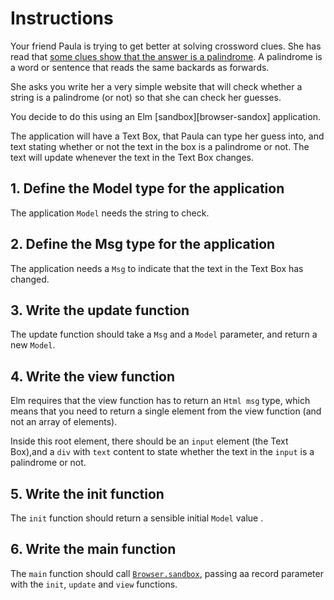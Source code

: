 # Instructions

Your friend Paula is trying to get better at solving crossword clues. She has read that [some clues show that the answer is a palindrome][palindrome-crossword-clues].
A palindrome is a word or sentence that reads the same backards as forwards.

She asks you write her a very simple website that will check whether a string is a palindrome (or not) so that she can check her guesses.

You decide to do this using an Elm [sandbox][browser-sandox] application.

The application will have a Text Box, that Paula can type her guess into, and text stating whether or not the text in the box is a palindrome or not.
The text will update whenever the text in the Text Box changes.

## 1. Define the Model type for the application

The application `Model` needs the string to check.

## 2. Define the Msg type for the application

The application needs a `Msg` to indicate that the text in the Text Box has changed.

## 3. Write the update function

The update function should take a `Msg` and a `Model` parameter, and return a new `Model`.

## 4. Write the view function

Elm requires that the view function has to return an `Html msg` type, which means that you need to return a single element from the view function (and not an  array of elements).

Inside this root element, there should be an `input` element (the Text Box),and a `div` with `text` content to state whether the text in the `input` is a palindrome or not.

## 5. Write the init function

The `init` function should return a sensible initial `Model` value .

## 6. Write the main function

The `main` function should call [`Browser.sandbox`][browser-sandbox], passing aa record parameter with the `init`, `update` and `view` functions.

[palindrome-crossword-clues]: https://www.theguardian.com/crosswords/crossword-blog/2012/nov/01/cryptic-crosswords-beginners-palindromes
[browser-sandbox]: https://package.elm-lang.org/packages/elm/browser/latest/Browser#sandbox
